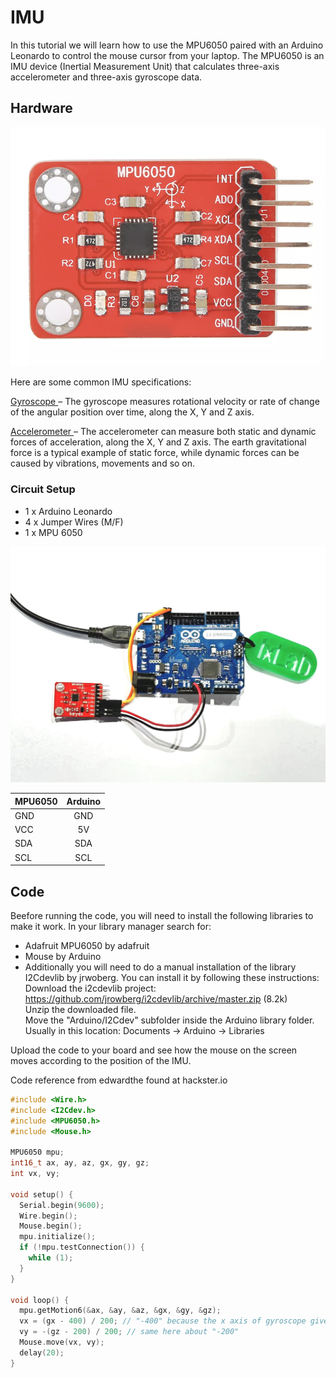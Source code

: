# IMU

In this tutorial we will learn how to use the MPU6050 paired with an Arduino Leonardo to control the mouse cursor from your laptop.
The MPU6050 is an IMU device (Inertial Measurement Unit) that calculates three-axis accelerometer and three-axis gyroscope data.


## Hardware
![Image the MPU6050](./Images/MPU-6050.png)

Here are some common IMU specifications:

<u>Gyroscope </u> – The gyroscope measures rotational velocity or rate of change of the angular position over time, along the X, Y and Z axis. 

<u>Accelerometer </u> – The accelerometer can measure both static and dynamic forces of acceleration, along the X, Y and Z axis. The earth gravitational force is a typical example of static force, while dynamic forces can be caused by vibrations, movements and so on.


### Circuit Setup

* 1 x Arduino Leonardo
* 4 x Jumper Wires (M/F)
* 1 x MPU 6050

 ![Image of MPU6050 Diagram](./Images/MPU6050_circuit.jpeg)


|MPU6050    | Arduino        | 
| ------------- |:-------------:| 
| GND     | GND | 
| VCC     | 5V     |   
| SDA |  SDA   | 
| SCL | SCL      | 


## Code
Beefore running the code, you will need to install the following libraries to make it work. In your library manager search for:
- Adafruit MPU6050 by adafruit
- Mouse by Arduino
- Additionally you will need to do a manual installation of the library I2Cdevlib by jrwoberg. You can install it by following these instructions:
   Download the i2cdevlib project: https://github.com/jrowberg/i2cdevlib/archive/master.zip (8.2k)  
   Unzip the downloaded file.  
   Move the "Arduino/I2Cdev" subfolder inside the Arduino library folder. Usually in this location: Documents -> Arduino -> Libraries  


Upload the code to your board and see how the mouse on the screen moves according to the position of the IMU. 

Code reference from edwardthe found at hackster.io

```C++
#include <Wire.h>
#include <I2Cdev.h>
#include <MPU6050.h>
#include <Mouse.h>

MPU6050 mpu;
int16_t ax, ay, az, gx, gy, gz;
int vx, vy;

void setup() {
  Serial.begin(9600);
  Wire.begin();
  Mouse.begin();
  mpu.initialize();
  if (!mpu.testConnection()) {
    while (1);
  }
}

void loop() {
  mpu.getMotion6(&ax, &ay, &az, &gx, &gy, &gz);
  vx = (gx - 400) / 200; // "-400" because the x axis of gyroscope give values about -350 while it's not moving. Change this value if you get something different using the TEST code, chacking if there are values far from zero.
  vy = -(gz - 200) / 200; // same here about "-200"
  Mouse.move(vx, vy);
  delay(20);
}
```

